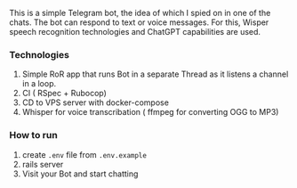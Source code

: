 This is a simple Telegram bot, the idea of which I spied on in one of the chats.
The bot can respond to text or voice messages.
For this, Wisper speech recognition technologies and ChatGPT capabilities are used.

### Technologies
1) Simple RoR app that runs Bot in a separate Thread as it listens a channel in a loop.
2) CI ( RSpec + Rubocop)
3) CD to VPS server with docker-compose
4) Whisper for voice transcribation ( ffmpeg for converting OGG to MP3)


### How to run
1. create `.env` file from `.env.example`
2. rails server
3. Visit your Bot and start chatting

